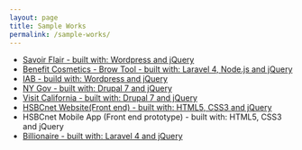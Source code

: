 ```yaml
---
layout: page
title: Sample Works
permalink: /sample-works/
---
```


<ul>
	<li>
		<a href="http://www.savoirflair.com">Savoir Flair - built with: Wordpress and jQuery</a>
	</li>
	<li>
		<a href="http://www.benefitbrowgenie.com">Benefit Cosmetics - Brow Tool - built with: Laravel 4, Node.js and jQuery</a>
	</li>
	<li>
		<a href="http://www.iab.com">IAB - build with: Wordpress and jQuery</a>
	</li>
	<li>
		<a href="">NY Gov - built with: Drupal 7 and jQuery</a>
	</li>
	<li>
		<a href="">Visit California - built with: Drupal 7 and jQuery</a>
	</li>
	<li>
		<a href="http://www.hsbcnet.com">HSBCnet Website(Front end) - built with: HTML5, CSS3 and jQuery</a>
	</li>
	<li>
		HSBCnet Mobile App (Front end prototype) - built with: HTML5, CSS3 and jQuery
	</li>
	<li>
		<a href="http://www.billionaire.com">Billionaire - built with: Laravel 4 and jQuery</a>
	</li>
</ul>
